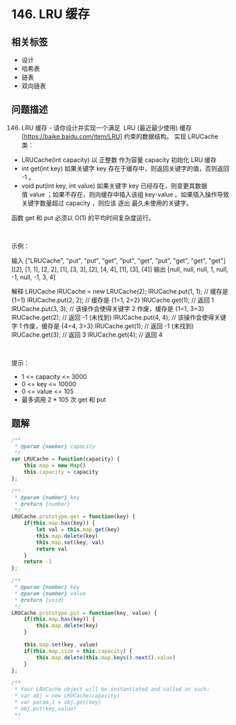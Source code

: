 
# 146. LRU 缓存

## 相关标签

- 设计
- 哈希表
- 链表
- 双向链表

## 问题描述 

146. LRU 缓存 - 请你设计并实现一个满足  LRU (最近最少使用) 缓存 [https://baike.baidu.com/item/LRU] 约束的数据结构。
实现 LRUCache 类：
 * LRUCache(int capacity) 以 正整数 作为容量 capacity 初始化 LRU 缓存
 * int get(int key) 如果关键字 key 存在于缓存中，则返回关键字的值，否则返回 -1 。
 * void put(int key, int value) 如果关键字 key 已经存在，则变更其数据值 value ；如果不存在，则向缓存中插入该组 key-value 。如果插入操作导致关键字数量超过 capacity ，则应该 逐出 最久未使用的关键字。

函数 get 和 put 必须以 O(1) 的平均时间复杂度运行。

 

示例：


输入
["LRUCache", "put", "put", "get", "put", "get", "put", "get", "get", "get"]
[[2], [1, 1], [2, 2], [1], [3, 3], [2], [4, 4], [1], [3], [4]]
输出
[null, null, null, 1, null, -1, null, -1, 3, 4]

解释
LRUCache lRUCache = new LRUCache(2);
lRUCache.put(1, 1); // 缓存是 {1=1}
lRUCache.put(2, 2); // 缓存是 {1=1, 2=2}
lRUCache.get(1);    // 返回 1
lRUCache.put(3, 3); // 该操作会使得关键字 2 作废，缓存是 {1=1, 3=3}
lRUCache.get(2);    // 返回 -1 (未找到)
lRUCache.put(4, 4); // 该操作会使得关键字 1 作废，缓存是 {4=4, 3=3}
lRUCache.get(1);    // 返回 -1 (未找到)
lRUCache.get(3);    // 返回 3
lRUCache.get(4);    // 返回 4


 

提示：

 * 1 <= capacity <= 3000
 * 0 <= key <= 10000
 * 0 <= value <= 105
 * 最多调用 2 * 105 次 get 和 put

## 题解


```ts
/**
 * @param {number} capacity
 */
var LRUCache = function(capacity) {
    this.map = new Map() 
    this.capacity = capacity
};

/** 
 * @param {number} key
 * @return {number}
 */
LRUCache.prototype.get = function(key) {
    if(this.map.has(key)) {
        let val = this.map.get(key)
        this.map.delete(key) 
        this.map.set(key, val)
        return val
    }
    return -1
};

/** 
 * @param {number} key 
 * @param {number} value
 * @return {void}
 */
LRUCache.prototype.put = function(key, value) {
    if(this.map.has(key)) {
        this.map.delete(key)
    }

    this.map.set(key, value)
    if(this.map.size > this.capacity) {
        this.map.delete(this.map.keys().next().value)
    }
};

/**
 * Your LRUCache object will be instantiated and called as such:
 * var obj = new LRUCache(capacity)
 * var param_1 = obj.get(key)
 * obj.put(key,value)
 */
````